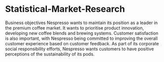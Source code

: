 # Statistical-Market-Research

Business objectives
Nespresso wants to maintain its position as a leader in the premium coffee market. It wants to prioritise product innovation, developing new coffee blends and brewing systems. Customer satisfaction is also important, with Nespresso being committed to improving the overall customer experience based on customer feedback. As part of its corporate social responsibility efforts, Nespresso wants customers to have positive perceptions of the sustainability of its pods.
